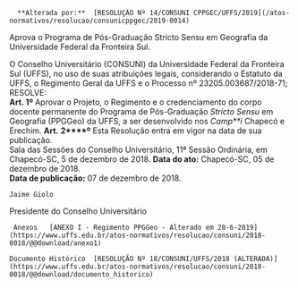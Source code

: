       **Alterada por:**  [RESOLUÇÃO Nº 14/CONSUNI CPPGEC/UFFS/2019](/atos-normativos/resolucao/consunicppgec/2019-0014) 

   Aprova o Programa de Pós-Graduação Stricto Sensu em Geografia da Universidade Federal da Fronteira Sul.  

  O Conselho Universitário (CONSUNI) da Universidade Federal da Fronteira Sul (UFFS), no uso de suas atribuições legais, considerando o Estatuto da UFFS, o Regimento Geral da UFFS e o Processo nº 23205.003687/2018-71;   
 RESOLVE:   
 **Art. 1º** Aprovar o Projeto, o Regimento e o credenciamento do corpo docente permanente do Programa de Pós-Graduação *Stricto Sensu* em Geografia (PPGGeo) da UFFS, a ser desenvolvido nos *Camp**i* Chapecó e Erechim.   **Art.** **2****º** Esta Resolução entra em vigor na data de sua publicação.   
 Sala das Sessões do Conselho Universitário, 11ª Sessão Ordinária, em Chapecó-SC, 5 de dezembro de 2018.   **Data do ato:** Chapecó-SC, 05 de dezembro de 2018.   
 **Data de publicação:**  07 de dezembro de 2018. 

    Jaime Giolo   
 Presidente do Conselho Universitário 

     Anexos   [ANEXO I - Regimento PPGGeo - Alterado em 28-6-2019](https://www.uffs.edu.br/atos-normativos/resolucao/consuni/2018-0018/@@download/anexo1)  

    Documento Histórico  [RESOLUÇÃO Nº 18/CONSUNI/UFFS/2018 (ALTERADA)](https://www.uffs.edu.br/atos-normativos/resolucao/consuni/2018-0018/@@download/documento_historico)     
      